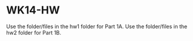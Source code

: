 # WK14-HW
Use the folder/files in the hw1 folder for Part 1A. 
Use the folder/files in the hw2 folder for Part 1B.
